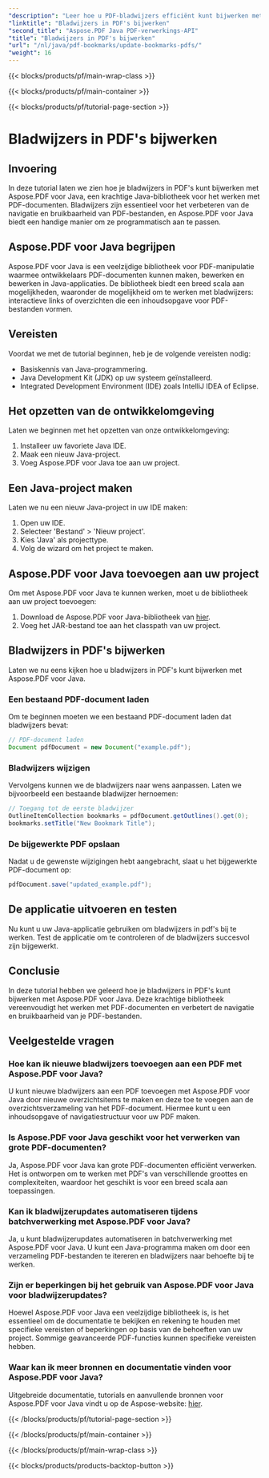 ```yaml
---
"description": "Leer hoe u PDF-bladwijzers efficiënt kunt bijwerken met Aspose.PDF voor Java. Onze stapsgewijze handleiding vereenvoudigt het proces."
"linktitle": "Bladwijzers in PDF's bijwerken"
"second_title": "Aspose.PDF Java PDF-verwerkings-API"
"title": "Bladwijzers in PDF's bijwerken"
"url": "/nl/java/pdf-bookmarks/update-bookmarks-pdfs/"
"weight": 16
---
```


{{< blocks/products/pf/main-wrap-class >}}

{{< blocks/products/pf/main-container >}}

{{< blocks/products/pf/tutorial-page-section >}}

# Bladwijzers in PDF's bijwerken


## Invoering

In deze tutorial laten we zien hoe je bladwijzers in PDF's kunt bijwerken met Aspose.PDF voor Java, een krachtige Java-bibliotheek voor het werken met PDF-documenten. Bladwijzers zijn essentieel voor het verbeteren van de navigatie en bruikbaarheid van PDF-bestanden, en Aspose.PDF voor Java biedt een handige manier om ze programmatisch aan te passen.

## Aspose.PDF voor Java begrijpen

Aspose.PDF voor Java is een veelzijdige bibliotheek voor PDF-manipulatie waarmee ontwikkelaars PDF-documenten kunnen maken, bewerken en bewerken in Java-applicaties. De bibliotheek biedt een breed scala aan mogelijkheden, waaronder de mogelijkheid om te werken met bladwijzers: interactieve links of overzichten die een inhoudsopgave voor PDF-bestanden vormen.

## Vereisten

Voordat we met de tutorial beginnen, heb je de volgende vereisten nodig:

- Basiskennis van Java-programmering.
- Java Development Kit (JDK) op uw systeem geïnstalleerd.
- Integrated Development Environment (IDE) zoals IntelliJ IDEA of Eclipse.

## Het opzetten van de ontwikkelomgeving

Laten we beginnen met het opzetten van onze ontwikkelomgeving:

1. Installeer uw favoriete Java IDE.
2. Maak een nieuw Java-project.
3. Voeg Aspose.PDF voor Java toe aan uw project.

## Een Java-project maken

Laten we nu een nieuw Java-project in uw IDE maken:

1. Open uw IDE.
2. Selecteer 'Bestand' > 'Nieuw project'.
3. Kies 'Java' als projecttype.
4. Volg de wizard om het project te maken.

## Aspose.PDF voor Java toevoegen aan uw project

Om met Aspose.PDF voor Java te kunnen werken, moet u de bibliotheek aan uw project toevoegen:

1. Download de Aspose.PDF voor Java-bibliotheek van [hier](https://releases.aspose.com/pdf/java/).
2. Voeg het JAR-bestand toe aan het classpath van uw project.

## Bladwijzers in PDF's bijwerken

Laten we nu eens kijken hoe u bladwijzers in PDF's kunt bijwerken met Aspose.PDF voor Java.

### Een bestaand PDF-document laden

Om te beginnen moeten we een bestaand PDF-document laden dat bladwijzers bevat:

```java
// PDF-document laden
Document pdfDocument = new Document("example.pdf");
```

### Bladwijzers wijzigen

Vervolgens kunnen we de bladwijzers naar wens aanpassen. Laten we bijvoorbeeld een bestaande bladwijzer hernoemen:

```java
// Toegang tot de eerste bladwijzer
OutlineItemCollection bookmarks = pdfDocument.getOutlines().get(0);
bookmarks.setTitle("New Bookmark Title");
```

### De bijgewerkte PDF opslaan

Nadat u de gewenste wijzigingen hebt aangebracht, slaat u het bijgewerkte PDF-document op:

```java
pdfDocument.save("updated_example.pdf");
```

## De applicatie uitvoeren en testen

Nu kunt u uw Java-applicatie gebruiken om bladwijzers in pdf's bij te werken. Test de applicatie om te controleren of de bladwijzers succesvol zijn bijgewerkt.

## Conclusie

In deze tutorial hebben we geleerd hoe je bladwijzers in PDF's kunt bijwerken met Aspose.PDF voor Java. Deze krachtige bibliotheek vereenvoudigt het werken met PDF-documenten en verbetert de navigatie en bruikbaarheid van je PDF-bestanden.

## Veelgestelde vragen

### Hoe kan ik nieuwe bladwijzers toevoegen aan een PDF met Aspose.PDF voor Java?

U kunt nieuwe bladwijzers aan een PDF toevoegen met Aspose.PDF voor Java door nieuwe overzichtsitems te maken en deze toe te voegen aan de overzichtsverzameling van het PDF-document. Hiermee kunt u een inhoudsopgave of navigatiestructuur voor uw PDF maken.

### Is Aspose.PDF voor Java geschikt voor het verwerken van grote PDF-documenten?

Ja, Aspose.PDF voor Java kan grote PDF-documenten efficiënt verwerken. Het is ontworpen om te werken met PDF's van verschillende groottes en complexiteiten, waardoor het geschikt is voor een breed scala aan toepassingen.

### Kan ik bladwijzerupdates automatiseren tijdens batchverwerking met Aspose.PDF voor Java?

Ja, u kunt bladwijzerupdates automatiseren in batchverwerking met Aspose.PDF voor Java. U kunt een Java-programma maken om door een verzameling PDF-bestanden te itereren en bladwijzers naar behoefte bij te werken.

### Zijn er beperkingen bij het gebruik van Aspose.PDF voor Java voor bladwijzerupdates?

Hoewel Aspose.PDF voor Java een veelzijdige bibliotheek is, is het essentieel om de documentatie te bekijken en rekening te houden met specifieke vereisten of beperkingen op basis van de behoeften van uw project. Sommige geavanceerde PDF-functies kunnen specifieke vereisten hebben.

### Waar kan ik meer bronnen en documentatie vinden voor Aspose.PDF voor Java?

Uitgebreide documentatie, tutorials en aanvullende bronnen voor Aspose.PDF voor Java vindt u op de Aspose-website: [hier](https://reference.aspose.com/pdf/java/).

{{< /blocks/products/pf/tutorial-page-section >}}

{{< /blocks/products/pf/main-container >}}

{{< /blocks/products/pf/main-wrap-class >}}

{{< blocks/products/products-backtop-button >}}